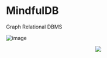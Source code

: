 # MindfulDB
Graph Relational DBMS

![image](https://github.com/FactEngineCommunity/MindfulDB/assets/10895608/42af2d95-83b7-4afb-86b1-8d11c6cfc9c3)

<p align="center">
  <img src="https://github.com/FactEngineCommunity/MindfulDB/assets/10895608/42af2d95-83b7-4afb-86b1-8d11c6cfc9c3" />
</p>

